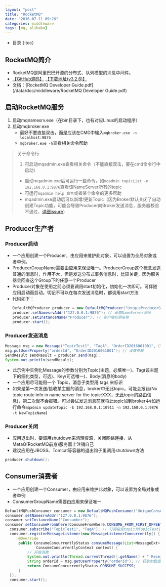 ```yaml
---
layout: "post"
title: "RocketMQ"
date: "2016-07-11 09:26"
categories: middleware
tags: [mq, alibaba]
---
```


* 目录
{:toc}

## RocketMQ简介

- RocketMQ是阿里巴巴开源的分布式、队列模型的消息中间件。
- [【GitHub源码】](https://github.com/alibaba/RocketMQ) [【下载地址(v3.2.6)】](https://github.com/alibaba/RocketMQ/releases/download/v3.2.6/alibaba-rocketmq-3.2.6.tar.gz)
- 文档：[RocketMQ Developer Guide.pdf](/data/doc/middleware/RocketMQ Developer Guide.pdf)

## 启动RocketMQ服务

1. 启动mqnamesrv.exe（在bin目录下，也有对应Linux的启动程序）
2. 启动mqbroker.exe
	- 最好不要直接双击，而是应该在CMD中输入`mqbroker.exe -n localhost:9876`
	- `mqbroker.exe -h`查看相关命令帮助

> 关于命令行
>
> 1. 可启动mqadmin.exe查看相关命令（不能直接双击，要在cmd命令行中启动）
>   - 启动mqadmin.exe后可运行一些命令，如`mqadmin topicList -n 192.168.0.1:9876`查看该NameServer所有的topic
>   - 可运行`mqadmin help 命令`或者某个命令的更多帮助
>   - mqadmin.exe启动后可以新增/更新Topic（因为Broker默认关闭了自动创建Topic功能，可能会导致Producer向Broker发送消息，服务器校验不通过，[详细issure](https://github.com/alibaba/RocketMQ/issues/38)）

## Producer生产者

### Producer启动

- 一个应用创建一个Producer，由应用来维护此对象，可以设置为全局对象或者单例。
- ProducerGroupName需要由应用来保证唯一。ProducerGroup这个概念发送普通的消息时，作用不大，但是发送分布式事务消息时，比较关键，因为服务器会回查这个Group下的任意一个Producer
- Producer对象在使用之前必须要调用start初始化，初始化一次即可。可伴随应用启动而启动。切记不可以在每次发送消息时，都调用start方法
- 代码如下：
  ```java
  DefaultMQProducer producer = new DefaultMQProducer("UniqueProducerGroupName"); // 保证UniqueProducerGroupName唯一
  producer.setNamesrvAddr("127.0.0.1:9876"); // 设置NameServer地址
  producer.setInstanceName("Producer"); // 客户端实例名称
  producer.start();
	```

### Producer发送消息

```java
Message msg = new Message("TopicTest1", "TagA", "OrderID2016061001", ("Hello").getBytes());
msg.putUserProperty("orderId", "OrderID2016061001"); // 设置参数
SendResult sendResult = producer.send(msg);
System.out.println(sendResult);
```

- 此示例中实例化Message的参数分别为Topic(主题，必填唯一)、Tag(该主题下的细化类型，可选)、Key(可选唯一)、Body(消息的body)
- 一个应用尽可能用一个 Topic，消息子类型用 tags 来标识
- 如果是第一次发送/接收某主题的消息，broker中无此topic，可能会报错(No topic route info in name server for the topic:XXX，无此topic的路由信息)，第二次就不会报错。可以尝试发送消息前就将此topic加到broker中(如运行命令`mqadmin updateTopic -b 192.168.0.1:10911 -n 192.168.0.1:9876 -t NewTopicName`)

### Producer关闭

- 应用退出时，要调用shutdown来清理资源，关闭网络连接，从MetaQ(RocketMQ前身)服务器上注销自己
- 建议应用在JBOSS、Tomcat等容器的退出钩子里调用shutdown方法

```java
producer.shutdown();
```

## Consumer消费者

- 一个应用创建一个Consumer，由应用来维护此对象，可以设置为全局对象或者单例
- ConsumerGroupName需要由应用来保证唯一

```java
DefaultMQPushConsumer consumer = new DefaultMQPushConsumer("UniqueConsumerGroupName");
consumer.setNamesrvAddr("127.0.0.1:9876");
consumer.setInstanceName("Consumber");
consumer.setConsumeFromWhere(ConsumeFromWhere.CONSUME_FROM_FIRST_OFFSET); // 设置Consumer第一次启动是从队列头部开始消费还是队列尾部开始消费，如果非第一次启动，那么按照上次消费的位置继续消费
  consumer.subscribe("TopicTest1", "TagA"); // 订阅指定topic为TopicTest1下TagA类型的消息。一个consumer可订阅多个主题
  consumer.registerMessageListener(new MessageListenerConcurrently() {
      @Override
      public ConsumeConcurrentlyStatus consumeMessage(List<MessageExt> msgs,
              ConsumeConcurrentlyContext context) {
          // 开始消费
          System.out.println(Thread.currentThread().getName() + " Receive New Messages: " + msgs);
          String orderId = msg.getUserProperty("orderId"); // 获取参数值
          return ConsumeConcurrentlyStatus.CONSUME_SUCCESS;
      }
  });
  consumer.start();
```
